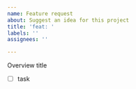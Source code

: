 ```yaml
---
name: Feature request
about: Suggest an idea for this project
title: 'feat: '
labels: ''
assignees: ''

---
```


Overview title
- [ ] task
